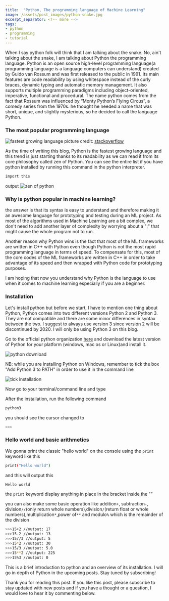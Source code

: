 ```yaml
---
title:  "Python, The programming language of Machine Learning"
image: /assets/post_images/python-snake.jpg
excerpt_separator: <!-- more -->
tags:
- python
- programming
- tutorial
---
```

When I say python folk will think that I am talking about the snake. No, ain't talking about the snake, I am talking about Python the programming language. Python is an open source high-level programming language(a programming language is a language computers can understand) created by Guido van Rossum and was first released to the public in 1991. Its main features are code readability by using whitespace instead of the curly braces, dynamic typing and automatic memory management.<!-- more --> It also supports multiple programming paradigms including object-oriented, imperative, functional and procedural. The name python comes from the fact that Rossum was influenced by “Monty Python’s Flying Circus”, a comedy series from the 1970s. he thought he needed a name that was short, unique, and slightly mysterious, so he decided to call the language Python.

### The most popular programming language

![fastest growing language](/blog/assets/post_cont_image/fastest-prg-lang.png)
picture credit: [stackoverflow](https://insights.stackoverflow.com/survey/2018)


As the time of writing this blog, Python is the fastest growing language and this trend is just starting thanks to its readability as we can read it from its core philosophy called zen of Python. You can see the entire list if you have python installed by running this command in the python interpreter.

```bash
import this
```

output
![zen of python](/blog/assets/post_cont_image/zen-py.png)

### Why is python popular in machine learning?

the answer is that its syntax is easy to understand and therefore making it an awesome language for prototyping and testing during an ML project. As most of the algorithms used in Machine Learning are a bit complex, we don't need to add another layer of complexity by worrying about a ";" that might cause the whole program not to run.

Another reason why Python wins is the fact that most of the ML frameworks are written in C++ with Python even though Python is not the most rapid programming language in terms of speed. To compensate for this, most of the core codes of the ML frameworks are written in C++ in order to take advantage of its speed and then wrapped with Python code for prototyping purposes.

I am hoping that now you understand why Python is the language to use when it comes to machine learning especially if you are a beginner.

### Installation

Let's install python but before we start, I have to mention one thing about Python, Python comes into two different versions Python 2 and Python 3. They are not compatible and there are some minor differences in syntax between the two. I suggest to always use version 3 since version 2 will be discontinued by 2020. I will only be using Python 3 on this blog.

Go to the official python organization [here](https:https://www.python.org/downloads/) and download the latest version of Python for your platform (windows, mac os or Linux)and install it.

![python download](/blog/assets/post_cont_image/py-web.png)

NB: while you are installing Python on Windows, remember to tick the box "Add Python 3 to PATH" in order to use it in the command line

![tick installation](/blog/assets/post_cont_image/tick-py.png)

Now go to your terminal/command line and type

After the installation, run the following command

```bash
python3
```

you should see the cursor changed to

```bash
>>>
```

### Hello world and basic arithmetics

We gonna print the classic "hello world" on the console using the `print` keyword like this

```bash
print("Hello world")
```

and this will output this

```bash
Hello world
```
the `print` keyword display anything in place in the bracket inside the ""

you can also make some basic operation like addition`+`, subtraction`-`, division`//`(only return whole numbers),division`/`(return float or whole numbers),multiplication`*`,power of`**` and modulo`%` which is the remainder of the division

```bash
>>>15+2 //output: 17
>>>15-2 //output: 13
>>>15//3 //output: 5
>>>15*2 //output: 30
>>>15/3 //output: 5.0
>>>15**2 //output: 225
>>>15%3 //output: 0
```

This is a brief introduction to python and an overview of its installation. I will go in depth of Python in the upcoming posts. Stay tuned by subscribing!

Thank you for reading this post. If you like this post, please subscribe to stay updated with new posts and if you have a thought or a question, I would love to hear it by commenting below.